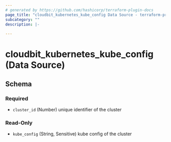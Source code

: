 ```yaml
---
# generated by https://github.com/hashicorp/terraform-plugin-docs
page_title: "cloudbit_kubernetes_kube_config Data Source - terraform-provider-cloudbit"
subcategory: ""
description: |-
  
---
```


# cloudbit_kubernetes_kube_config (Data Source)





<!-- schema generated by tfplugindocs -->
## Schema

### Required

- `cluster_id` (Number) unique identifier of the cluster

### Read-Only

- `kube_config` (String, Sensitive) kube config of the cluster


